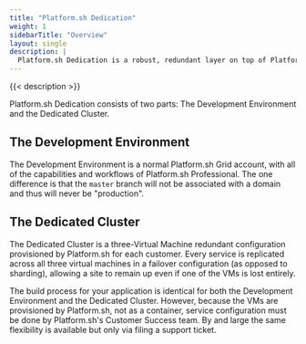 ```yaml
---
title: "Platform.sh Dedication"
weight: 1
sidebarTitle: "Overview"
layout: single
description: |
  Platform.sh Dedication is a robust, redundant layer on top of Platform.sh Professional.  It is well-suited for those who like the Platform.sh development experience but need more resources and redundancy for their production environment.  It is available only with an Enterprise contract.
---
```


{{< description >}}

Platform.sh Dedication consists of two parts: The Development Environment and the Dedicated Cluster.

## The Development Environment

The Development Environment is a normal Platform.sh Grid account, with all of the capabilities and workflows of Platform.sh Professional.  The one difference is that the `master` branch will not be associated with a domain and thus will never be "production".

## The Dedicated Cluster

The Dedicated Cluster is a three-Virtual Machine redundant configuration provisioned by Platform.sh for each customer.  Every service is replicated across all three virtual machines in a failover configuration (as opposed to sharding), allowing a site to remain up even if one of the VMs is lost entirely.

The build process for your application is identical for both the Development Environment and the Dedicated Cluster.  However, because the VMs are provisioned by Platform.sh, not as a container, service configuration must be done by Platform.sh's Customer Success team.  By and large the same flexibility is available but only via filing a support ticket.

